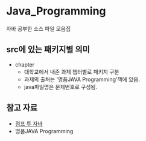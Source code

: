 # Java_Programming

자바 공부한 소스 파일 모음집

## src에 있는 패키지별 의미

* chapter
  * 대학교에서 내준 과제 챕터별로 패키지 구분
  * 과제의 출처는 '명품JAVA Programming'책에 있음.
  * java파일명은 문제번호로 구성됨.

## 참고 자료

* [점프 투 자바](https://wikidocs.net/book/31)
* 명품JAVA Programming